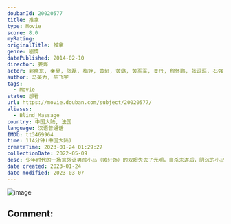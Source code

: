 ```yaml
---
doubanId: 20020577
title: 推拿
type: Movie
score: 8.0
myRating: 
originalTitle: 推拿
genre: 剧情
datePublished: 2014-02-10
director: 娄烨
actor: 郭晓东, 秦昊, 张磊, 梅婷, 黄轩, 黄璐, 黄军军, 姜丹, 穆怀鹏, 张逗逗, 石强, 孙珂, 王素玉, 赵志刚, 陈嘉为, 陈光辉, 韩素珍, 徐金凤, 雷霖, 韩织优, 任志书, 李子邑
author: 马英力, 毕飞宇
tags:
  - Movie
state: 想看
url: https://movie.douban.com/subject/20020577/
aliases:
  - Blind_Massage
country: 中国大陆, 法国
language: 汉语普通话
IMDb: tt3469964
time: 114分钟(中国大陆)
createTime: 2023-01-24 01:29:27
collectionDate: 2022-05-09
desc: 少年时代的一场意外让男孩小马（黄轩饰）的双眼失去了光明，自杀未遂后，阴沉的小马辗转来到了由沙复明（秦昊饰）所经营的盲人按摩中心就职。在这里，聚集了许多和小马一样的盲人，无论是先天还是后天，生活在共...
date created: 2023-01-24
date modified: 2023-03-07
---
```


![image](p2211024574.jpg)

Comment:
---
